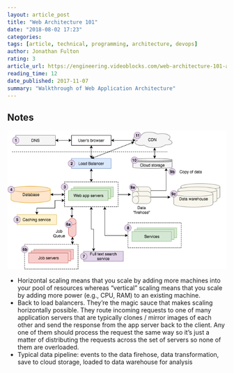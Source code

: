 ```yaml
---
layout: article_post
title: "Web Architecture 101"
date: "2018-08-02 17:23"
categories:
tags: [article, technical, programming, architecture, devops]
author: Jonathan Fulton
rating: 3
article_url: https://engineering.videoblocks.com/web-architecture-101-a3224e126947
reading_time: 12
date_published: 2017-11-07
summary: "Walkthrough of Web Application Architecture"
---
```


## Notes

![web-architecture-101-overview](/images/articles/web-architecture-101-overview.png)
* Horizontal scaling means that you scale by adding more machines into your
  pool of resources whereas “vertical” scaling means that you scale by adding
  more power (e.g., CPU, RAM) to an existing machine.
* Back to load balancers. They’re the magic sauce that makes scaling
  horizontally possible. They route incoming requests to one of many application
  servers that are typically clones / mirror images of each other and send the
  response from the app server back to the client. Any one of them should
  process the request the same way so it’s just a matter of distributing the
  requests across the set of servers so none of them are overloaded.
* Typical data pipeline: events to the data firehose, data transformation, save
  to cloud storage, loaded to data warehouse for analysis
